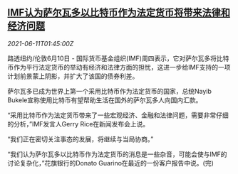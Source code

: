 <!--1623376863000-->
[IMF认为萨尔瓦多以比特币作为法定货币将带来法律和经济问题](https://cn.reuters.com/article/imf-salvador-bitcoin-issues-legal-0610-t-idCNKCS2DN04M)
------

<div><i>2021-06-11T01:45:00Z</i></div><p>路透纽约/伦敦6月10日 - 国际货币基金组织(IMF)周四表示，它对萨尔瓦多将比特币作为平行法定货币的举动有经济和法律方面的担忧，这进一步给IMF支持的一项计划前景蒙上阴影，并扩大了该国的债券利差。</p><p>萨尔瓦多已成为世界上第一个采用比特币作为法定货币的国家，总统Nayib Bukele宣称使用比特币有望帮助生活在国外的萨尔瓦多人向国内汇款。</p><p>“采用比特币作为法定货币带来了一些宏观经济、金融和法律问题，需要非常仔细的分析，”IMF发言人Gerry Rice在新闻发布会上说。</p><p>“我们正在密切关注事态的发展，将继续与当局协商。”</p><p>“我们认为萨尔瓦多以比特币作为法定货币的消息是一些杂音，可能会使与IMF的讨论复杂化，”花旗银行的Donato Guarino在最近的一份客户报告中说。(完)</p>
